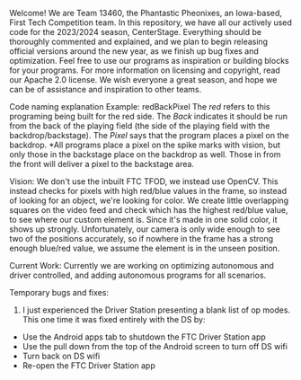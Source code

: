 Welcome! We are Team 13460, the Phantastic Pheonixes, an Iowa-based, First Tech Competition team. In this repository, we have all our actively used code for the 2023/2024 season, CenterStage.
Everything should be thoroughly commented and explained, and we plan to begin releasing official versions around the new year, as we finish up bug fixes and optimization. 
Feel free to use our programs as inspiration or building blocks for your programs. For more information on licensing and copyright, read our Apache 2.0 license.
We wish everyone a great season, and hope we can be of assistance and inspiration to other teams.

Code naming explanation
Example: redBackPixel
The _red_ refers to this programing being built for the red side. The _Back_ indicates it should be run from the back of the playing field (the side of the playing field with the backdrop/backstage). The _Pixel_ says that the program places a pixel on the backdrop.
*All programs place a pixel on the spike marks with vision, but only those in the backstage place on the backdrop as well. Those in from the front will deliver a pixel to the backstage area.

Vision:
We don't use the inbuilt FTC TFOD, we instead use OpenCV. This instead checks for pixels with high red/blue values in the frame, so instead of looking for an object, we're looking for color. We create little overlapping squares on the video feed and check which has the highest red/blue value, to see where our custom element is. Since it's made in one solid color, it shows up strongly. Unfortunately, our camera is only wide enough to see two of the positions accurately, so if nowhere in the frame has a strong enough blue/red value, we assume the element is in the unseen position.

Current Work:
Currently we are working on optimizing autonomous and driver controlled, and adding autonomous programs for all scenarios.

Temporary bugs and fixes:
1) I just experienced the Driver Station presenting a blank list of op modes. This one time it was fixed entirely with the DS by:
- Use the Android apps tab to shutdown the FTC Driver Station app
- Use the pull down from the top of the Android screen to turn off DS wifi
- Turn back on DS wifi
- Re-open the FTC Driver Station app

